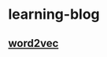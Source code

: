 # learning-blog
## [word2vec](http://mccormickml.com/2016/04/19/word2vec-tutorial-the-skip-gram-model/)
